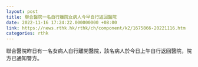 ```yaml
---
layout: post
title: 聯合醫院一名自行離院女病人今早自行返回醫院
date: 2022-11-16 17:24:22.000000000 +08:00
link: https://news.rthk.hk/rthk/ch/component/k2/1675866-20221116.htm
categories: rthk
---
```


聯合醫院昨日有一名女病人自行離開醫院，該名病人於今日上午自行返回醫院，院方已通知警方。

